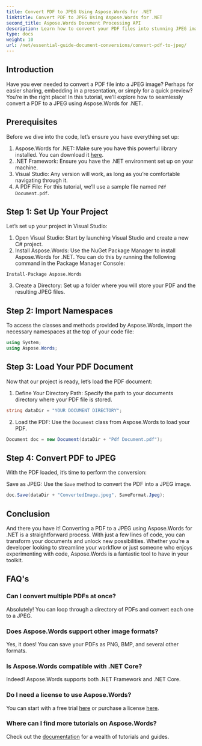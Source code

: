 ```yaml
---
title: Convert PDF to JPEG Using Aspose.Words for .NET
linktitle: Convert PDF to JPEG Using Aspose.Words for .NET
second_title: Aspose.Words Document Processing API
description: Learn how to convert your PDF files into stunning JPEG images effortlessly with Aspose.Words for .NET. Perfect for developers and enthusiasts.
type: docs
weight: 10
url: /net/essential-guide-document-conversions/convert-pdf-to-jpeg/
---
```

## Introduction

Have you ever needed to convert a PDF file into a JPEG image? Perhaps for easier sharing, embedding in a presentation, or simply for a quick preview? You’re in the right place! In this tutorial, we’ll explore how to seamlessly convert a PDF to a JPEG using Aspose.Words for .NET.

## Prerequisites

Before we dive into the code, let’s ensure you have everything set up:

1. Aspose.Words for .NET: Make sure you have this powerful library installed. You can download it [here](https://releases.aspose.com/words/net/).
2. .NET Framework: Ensure you have the .NET environment set up on your machine.
3. Visual Studio: Any version will work, as long as you’re comfortable navigating through it.
4. A PDF File: For this tutorial, we’ll use a sample file named `Pdf Document.pdf`.

## Step 1: Set Up Your Project

Let’s set up your project in Visual Studio:

1. Open Visual Studio: Start by launching Visual Studio and create a new C# project.
2. Install Aspose.Words: Use the NuGet Package Manager to install Aspose.Words for .NET. You can do this by running the following command in the Package Manager Console:

```shell
Install-Package Aspose.Words
```

3. Create a Directory: Set up a folder where you will store your PDF and the resulting JPEG files.

## Step 2: Import Namespaces

To access the classes and methods provided by Aspose.Words, import the necessary namespaces at the top of your code file:

```csharp
using System;
using Aspose.Words;
```

## Step 3: Load Your PDF Document

Now that our project is ready, let’s load the PDF document:

1. Define Your Directory Path: Specify the path to your documents directory where your PDF file is stored.

```csharp
string dataDir = "YOUR DOCUMENT DIRECTORY";
```

2. Load the PDF: Use the `Document` class from Aspose.Words to load your PDF.

```csharp
Document doc = new Document(dataDir + "Pdf Document.pdf");
```

## Step 4: Convert PDF to JPEG

With the PDF loaded, it’s time to perform the conversion:

Save as JPEG: Use the `Save` method to convert the PDF into a JPEG image.

```csharp
doc.Save(dataDir + "ConvertedImage.jpeg", SaveFormat.Jpeg);
```

## Conclusion

And there you have it! Converting a PDF to a JPEG using Aspose.Words for .NET is a straightforward process. With just a few lines of code, you can transform your documents and unlock new possibilities. Whether you’re a developer looking to streamline your workflow or just someone who enjoys experimenting with code, Aspose.Words is a fantastic tool to have in your toolkit.

## FAQ's

### Can I convert multiple PDFs at once?
Absolutely! You can loop through a directory of PDFs and convert each one to a JPEG.

### Does Aspose.Words support other image formats?
Yes, it does! You can save your PDFs as PNG, BMP, and several other formats.

### Is Aspose.Words compatible with .NET Core?
Indeed! Aspose.Words supports both .NET Framework and .NET Core.

### Do I need a license to use Aspose.Words?
You can start with a free trial [here](https://releases.aspose.com/) or purchase a license [here](https://purchase.aspose.com/buy).

### Where can I find more tutorials on Aspose.Words?
Check out the [documentation](https://reference.aspose.com/words/net/) for a wealth of tutorials and guides.

